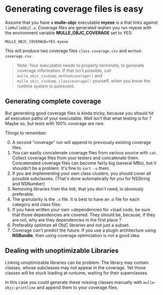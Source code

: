 # Generating coverage files is easy

Assume that you have a **mulle-objc** executable **myexe** is a that links
against `libMulleObjC.a`. Coverage files are generated wqhen you run myexe
with the environment variable  **MULLE_OBJC_COVERAGE** set to YES:

```
MULLE_OBJC_COVERAGE=YES myexe
```

This will produce two coverage files `class-coverage.csv` and
`method-coverage.csv`.

> Note: Your executable needs to properly terminate, to generate
> coverage information. If that isn't possible,
> call `mulle_objc_csvdump_methodcoverage()` and
> `mulle_objc_csvdump_classcoverage()` yourself, when you know the runtime
> system is quiescent.


## Generating complete coverage

But generating good coverage files is kinda tricky, because you should hit
all execution paths of your executable. Well isn't that what testing is for ?
Maybe so, but tests with 100% coverage are rare.

Things to remember:

0. A second "coverage" run will append to previously existing coverage files.
1. You can easily concatenate coverage files from various source with `cat`.
Collect coverage files from your testers and concatenate them.
Concatenated coverage files can become fairly big (several MBs), but it
shouldn't be a problem. It's fine to `sort -u` them.
2. If you are implementing your own class clusters, you should cover all
possible  subclasses. (That's done automatically for you for NSString and
NSNumber)
3. Removing libraries from the link, that you don't need, is obviously
preferable.
4. The granularity is the `.o` file. It is best to have an .o file for
each category and class files.
5. If you have written your own +dependencies for +load code, be sure that
those dependencies are covered. They should be, because, if they are not,
why are they dependencies in the first place ?
6. Preferably optimize all ObjC libraries and not just a subset.
7. Coverage can't predict the future. If you use a plugin architecture using **NSBundle**, then using coverage optimization is not a good idea.


## Dealing with unoptimizable Libraries

Linking unoptimizable libraries can be problem. The library may contain
classes, whose subclasses may not appear in the coverage. Yet those classes
will be stuck loading at runtume, waiting for their superclasses.

In this case you could generate these missing classes manually with
`mulle-objc-printline` and append them to your coverage files.



